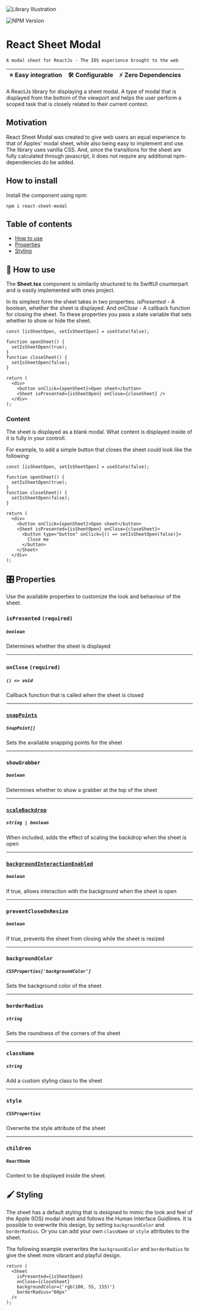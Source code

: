 ![Library Illustration](/introduction/images/reactLibraryIllustration.png 'Main Illustration')

![NPM Version](https://img.shields.io/npm/v/:react-sheet-modal)

# React Sheet Modal

`A modal sheet for ReactJs - The IOS experience brought to the web`

| ⭐️ Easy integration | 🛠️ Configurable | ⚡️ Zero Dependencies |
| -------------------- | --------------- | --------------------- |

A ReactJs library for displaying a sheet modal. A type of modal that is displayed from the bottom of the viewport and helps the user perform a scoped task that is closely related to their current context.

## Motivation

React Sheet Modal was created to give web users an equal experience to that of Apples' modal sheet, while also being easy to implement and use. The library uses vanilla CSS. And, since the transitions for the sheet are fully calculated through javascript, it does not require any additional npm-dependencies do be added.

## How to install

Install the component using npm:

```node
npm i react-sheet-modal
```

## Table of contents

- [How to use](#how-to-use)
- [Properties](#properties)
- [Styling](#styling)

## 🧱 How to use

The **Sheet.tsx** component is similarily structured to its SwiftUI counterpart and is easily implemented with ones project.

In its simplest form the sheet takes in two properties. _isPresented_ - A boolean, whether the sheet is displayed. And _onClose_ - A callback function for closing the sheet. To these properties you pass a state variable that sets whether to show or hide the sheet.

```tsx
const [isSheetOpen, setIsSheetOpen] = useState(false);

function openSheet() {
  setIsSheetOpen(true);
}
function closeSheet() {
  setIsSheetOpen(false);
}

return (
  <div>
    <button onClick={openSheet}>Open sheet</button>
    <Sheet isPresented={isSheetOpen} onClose={closeSheet} />
  </div>
);
```

### Content

The sheet is displayed as a blank modal. What content is displayed inside of it is fully in your controll.

For example, to add a simple button that closes the sheet could look like the following:

```tsx
const [isSheetOpen, setIsSheetOpen] = useState(false);

function openSheet() {
  setIsSheetOpen(true);
}
function closeSheet() {
  setIsSheetOpen(false);
}

return (
  <div>
    <button onClick={openSheet}>Open sheet</button>
    <Sheet isPresented={isSheetOpen} onClose={closeSheet}>
      <button type="button" onClick={() => setIsSheetOpen(false)}>
        Close me
      </button>
    </Sheet>
  </div>
);
```

## 🎛️ Properties

Use the available properties to customize the look and behaviour of the sheet.

### `isPresented` `(required)`

##### `boolean`

Determines whether the sheet is displayed

---

### `onClose` `(required)`

##### `() => void`

Callback function that is called when the sheet is closed

---

### [`snapPoints`](/introduction/SNAP-POINTS.md#snap-point)

##### `SnapPoint[]`

Sets the available snapping points for the sheet

---

### `showGrabber`

##### `boolean`

Determines whether to show a grabber at the top of the sheet

---

### [`scaleBackdrop`](/introduction/)

##### `string | boolean`

When included, adds the effect of scaling the backdrop when the sheet is open

---

### [`backgroundInteractionEnabled`](/introduction/BACKGROUND-INTERACTION-ENABLED.md)

##### `boolean`

If true, allows interaction with the background when the sheet is open

---

### `preventCloseOnResize`

##### `boolean`

If true, prevents the sheet from closing while the sheet is resized

---

### `backgroundColor`

##### `CSSProperties['backgroundColor']`

Sets the background color of the sheet

---

### `borderRadius`

##### `string`

Sets the roundness of the corners of the sheet

---

### `className`

##### `string`

Add a custom styling class to the sheet

---

### `style`

##### `CSSProperties`

Overwrite the style attribute of the sheet

---

### `children`

##### `ReactNode`

Content to be displayed inside the sheet.

## 🖌️ Styling

The sheet has a default styling that is designed to mimic the look and feel of the Apple (IOS) modal sheet and follows the Human Interface Guidlines. It is possible to overwrite this design, by setting `backgroundColor` and `borderRadius`. Or you can add your own `className` or `style` attributes to the sheet.

The following example overwrites the `backgroundColor` and `borderRadius` to give the sheet more vibrant and playful design.

```tsx
return (
  <Sheet
    isPresented={isSheetOpen}
    onClose={closeSheet}
    backgroundColor={'rgb(100, 55, 155)'}
    borderRadius="60px"
  />
);
```
